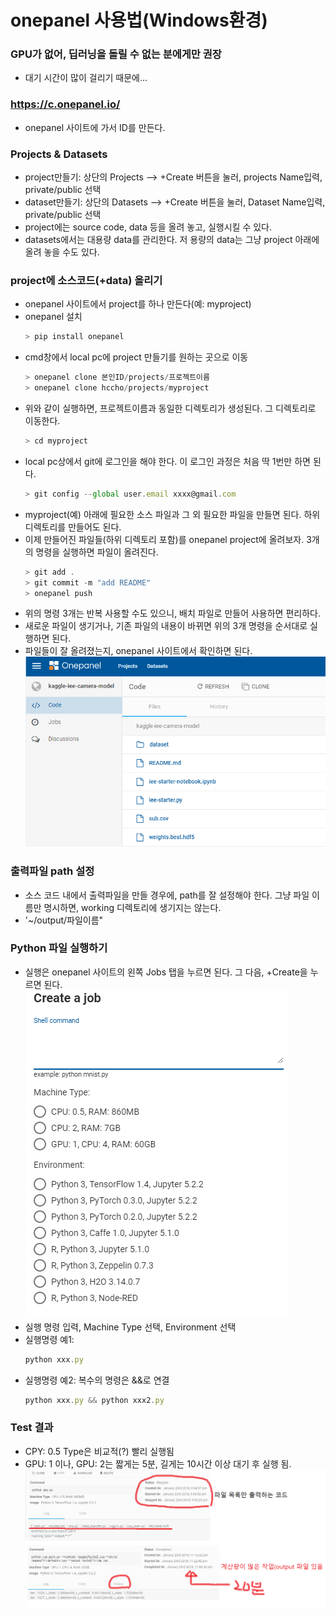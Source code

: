 # onepanel 사용법(Windows환경)
### GPU가 없어, 딥러닝을 돌릴 수 없는 분에게만 권장
 * 대기 시간이 많이 걸리기 때문에...

### https://c.onepanel.io/
 * onepanel 사이트에 가서 ID를 만든다.
 
### Projects & Datasets

 * project만들기: 상단의 Projects --> +Create 버튼을 눌러, projects Name입력, private/public 선택
 * dataset만들기: 상단의 Datasets --> +Create 버튼을 눌러, Dataset Name입력, private/public 선택
 * project에는 source code, data 등을 올려 놓고, 실행시킬 수 있다. 
 * datasets에서는 대용량 data를 관리한다. 저 용량의 data는 그냥 project 아래에 올려 놓을 수도 있다.


### project에 소스코드(+data) 올리기
 * onepanel 사이트에서 project를 하나 만든다(예: myproject)
 * onepanel 설치
	``` js
	> pip install onepanel	
	``` 
 * cmd창에서 local pc에 project 만들기를 원하는 곳으로 이동
	``` js
	> onepanel clone 본인ID/projects/프로젝트이름
	> onepanel clone hccho/projects/myproject
	``` 
 * 위와 같이 실행하면, 프로젝트이름과 동일한 디렉토리가 생성된다. 그 디렉토리로 이동한다.
 	``` js
	> cd myproject
	``` 
 * local pc상에서 git에 로그인을 해야 한다. 이 로그인 과정은 처음 딱 1번만 하면 된다.
 	``` js
	> git config --global user.email xxxx@gmail.com
	```  
 * myproject(예) 아래에 필요한 소스 파일과 그 외 필요한 파일을 만들면 된다. 하위 디렉토리를 만들어도 된다.
 * 이제 만들어진 파일들(하위 디렉토리 포함)를 onepanel project에 올려보자. 3개의 명령을 실행하면 파일이 올려진다.
  	``` js
	> git add .
	> git commit -m "add README"
	> onepanel push
	```  
 * 위의 명령 3개는 반복 사용할 수도 있으니, 배치 파일로 만들어 사용하면 편리하다.
 * 새로운 파일이 생기거나, 기존 파일의 내용이 바뀌면 위의 3개 명령을 순서대로 실행하면 된다.
 * 파일들이 잘 올려졌는지, onepanel 사이트에서 확인하면 된다.
![Project](./project.png)	


### 출력파일 path 설정
 * 소스 코드 내에서 출력파일을 만들 경우에, path를 잘 설정해야 한다. 그냥 파일 이름만 명시하면, working 디렉토리에 생기지는 않는다.
 * '~/output/파일이름"
 
### Python 파일 실행하기
 * 실행은 onepanel 사이트의 왼쪽 Jobs 탭을 누르면 된다. 그 다음, +Create을 누르면 된다.
![Jobs](./jobs.png)	 
 * 실행 명령 입력, Machine Type 선택, Environment 선택
 * 실행명령 예1:
  	``` js
	python xxx.py
	```   
 * 실행명령 예2: 복수의 명령은 &&로 연결
  	``` js
	python xxx.py && python xxx2.py
	```   

### Test 결과
 * CPY: 0.5 Type은 비교적(?) 빨리 실행됨
 * GPU: 1 이나, GPU: 2는 짧게는 5분, 길게는 10시간 이상 대기 후 실행 됨.
![Output](./output.png)	
